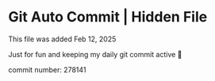 # Git Auto Commit | Hidden File

This file was added Feb 12, 2025

Just for fun and keeping my daily git commit active 🤪

commit number: 278141

